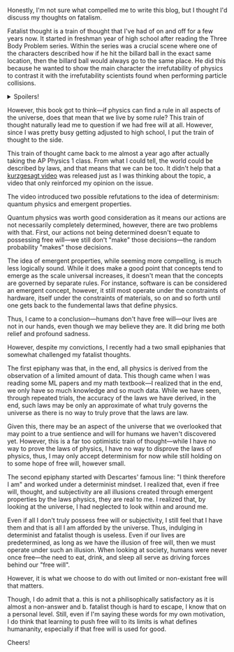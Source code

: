 Honestly, I'm not sure what compelled me to write this blog, but I thought I'd discuss my thoughts on fatalism.

Fatalist thought is a train of thought that I've had of on and off for a few years now. It started in freshman year of high school after reading the Three Body Problem series. Within the series was a crucial scene where one of the characters described how if he hit the billard ball in the exact same location, then the billard ball would always go to the same place. He did this because he wanted to show the main character the irrefutability of physics to contrast it with the irrefutability scientists found when performing particle collisions.

<details>
  <summary>Spoilers!</summary>
  However, it turned out that the irrefutability was not a mistake—it was a result of interference by more advanced aliens.
</details>

However, this book got to think—if physics can find a rule in all aspects of the universe, does that mean that we live by some rule? This train of thought naturally lead me to question if we had free will at all. However, since I was pretty busy getting adjusted to high school, I put the train of thought to the side.

This train of thought came back to me almost a year ago after actually taking the AP Physics 1 class. From what I could tell, the world could be described by laws, and that means that we can be too. It didn't help that a [kurzgesagt video](https://www.youtube.com/watch?v=UebSfjmQNvs) was released just as I was thinking about the topic, a video that only reinforced my opinion on the issue.

The video introduced two possible refutations to the idea of determinism: quantum physics and emergent properties.

Quantum physics was worth good consideration as it means our actions are not necessarily completely determined, however, there are two problems with that. First, our actions not being determined doesn't equate to possessing free will—we still don't "make" those decisions—the random probability "makes" those decisions.

The idea of emergent properties, while seeming more compelling, is much less logically sound. While it does make a good point that concepts tend to emerge as the scale universal increases, it doesn't mean that the concepts are governed by separate rules. For instance, software is can be considered an emergent concept, however, it still most operate under the constraints of hardware, itself under the constraints of materials, so on and so forth until one gets back to the fundemental laws that define physics.

Thus, I came to a conclusion—humans don't have free will—our lives are not in our hands, even though we may believe they are. It did bring me both relief and profound sadness.

However, despite my convictions, I recently had a two small epiphanies that somewhat challenged my fatalist thoughts. 

The first epiphany was that, in the end, all physics is derived from the observation of a limited amount of data. This though came when I was reading some ML papers and my math textbook—I realized that in the end, we only have so much knowledge and so much data. While we have seen, through repeated trials, the accuracy of the laws we have derived, in the end, such laws may be only an approximate of what truly governs the universe as there is no way to truly prove that the laws are law. 

Given this, there may be an aspect of the universe that we overlooked that may point to a true sentience and will for humans we haven't discovered yet. However, this is a far too optimistic train of thought—while I have no way to prove the laws of physics, I have no way to disprove the laws of physics, thus, I may only accept determinism for now while still holding on to some hope of free will, however small.

The second epiphany started with Descartes' famous line: "I think therefore I am" and worked under a determinist mindset. I realized that, even if free will, thought, and subjectivity are all illusions created through emergent properties by the laws physics, they are real to me. I realized that, by looking at the universe, I had neglected to look within and around me. 

Even if all I don't truly possess free will or subjectivity, I still feel that I have them and that is all I am afforded by the universe. Thus, indulging in determinist and fatalist though is useless. Even if our lives are predetermined, as long as we have the illusion of free will, then we must operate under such an illusion. When looking at society, humans were never once free—the need to eat, drink, and sleep all serve as driving forces behind our "free will". 

However, it is what we choose to do with out limited or non-existant free will that matters.

Though, I do admit that a. this is not a philisophically satisfactory as it is almost a non-answer and b. fatalist though is hard to escape, I know that on a personal level. Still, even if I'm saying these words for my own motivation, I do think that learning to push free will to its limits is what defines humananity, especially if that free will is used for good.

Cheers!